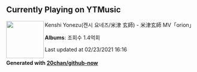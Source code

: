 ## Currently Playing on YTMusic

[<img align="left" width="100" src="https://i.ytimg.com/vi/lzAyrgSqeeE/sddefault.jpg?sqp=-oaymwEWCJADEOEBIAQqCghqEJQEGHgg6AJIWg&rs">](https://music.youtube.com/watch?v=lzAyrgSqeeE)

Kenshi Yonezu(켄시 요네즈/米津 玄師) - 米津玄師 MV「orion」

**Albums**: 조회수 1.4억회

Last updated at 02/23/2021 16:16

#### Generated with [20chan/github-now](https://github.com/20chan/github-now)


<!--
**20chan/20chan** is a ✨ _special_ ✨ repository because its `README.md` (this file) appears on your GitHub profile.

Here are some ideas to get you started:

- 🔭 I’m currently working on ...
- 🌱 I’m currently learning ...
- 👯 I’m looking to collaborate on ...
- 🤔 I’m looking for help with ...
- 💬 Ask me about ...
- 📫 How to reach me: ...
- 😄 Pronouns: ...
- ⚡ Fun fact: ...
-->
